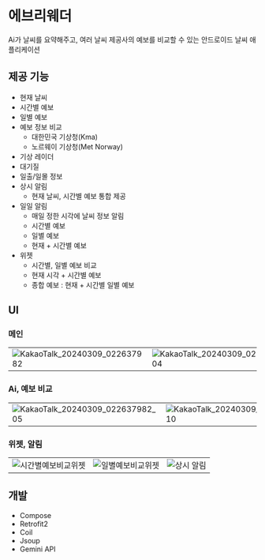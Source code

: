 # 에브리웨더
Ai가 날씨를 요약해주고, 여러 날씨 제공사의 예보를 비교할 수 있는 안드로이드 날씨 애플리케이션

## 제공 기능

- 현재 날씨
- 시간별 예보
- 일별 예보
- 예보 정보 비교
   - 대한민국 기상청(Kma)
   - 노르웨이 기상청(Met Norway)
- 기상 레이더
- 대기질
- 일출/일몰 정보
- 상시 알림
  - 현재 날씨, 시간별 예보 통합 제공
- 일일 알림
  - 매일 정한 시각에 날씨 정보 알림
  - 시간별 예보
  - 일별 예보
  - 현재 + 시간별 예보
- 위젯
   - 시간별, 일별 예보 비교
   - 현재 시각 + 시간별 예보
   - 종합 예보 : 현재 + 시간별 일별 예보

## UI

### 메인

| | | |
| --- | --- | --- |
| ![KakaoTalk_20240309_022637982](https://github.com/pknujsp/pknujsp/assets/48265129/1395395b-491c-4ce6-b921-88eb0485698c) | ![KakaoTalk_20240309_022637982_04](https://github.com/pknujsp/pknujsp/assets/48265129/80972092-fa46-4aac-9674-35215c61114e) | ![KakaoTalk_20240309_022637982_03](https://github.com/pknujsp/pknujsp/assets/48265129/2f0da063-3ffa-48cc-9c51-fd68672feec3) |

### Ai, 예보 비교

| | | |
| --- | --- | --- |
| ![KakaoTalk_20240309_022637982_05](https://github.com/pknujsp/pknujsp/assets/48265129/0850ae05-28fa-40c6-98a9-95ee1336ebc8) | ![KakaoTalk_20240309_022637982_10](https://github.com/pknujsp/pknujsp/assets/48265129/fa8b7825-2468-4c54-85c8-520f04e1d692) | ![KakaoTalk_20240309_022637982_08](https://github.com/pknujsp/pknujsp/assets/48265129/2b2eda2f-544e-4073-afa9-95e608b0c0be) |

### 위젯, 알림

| | | |
| --- | --- | --- |
| ![시간별예보비교위젯](https://github.com/pknujsp/pknujsp/assets/48265129/a0cc162b-0c12-4b2e-8b1a-2f30d35f7d65) | ![일별예보비교위젯](https://github.com/pknujsp/pknujsp/assets/48265129/ae60c2f5-8f5e-4f57-9211-2395aa7faefa) | ![상시 알림](https://github.com/pknujsp/pknujsp/assets/48265129/790541eb-556f-4566-84be-dad94113bfa2) |


## 개발

- Compose
- Retrofit2
- Coil
- Jsoup
- Gemini API
